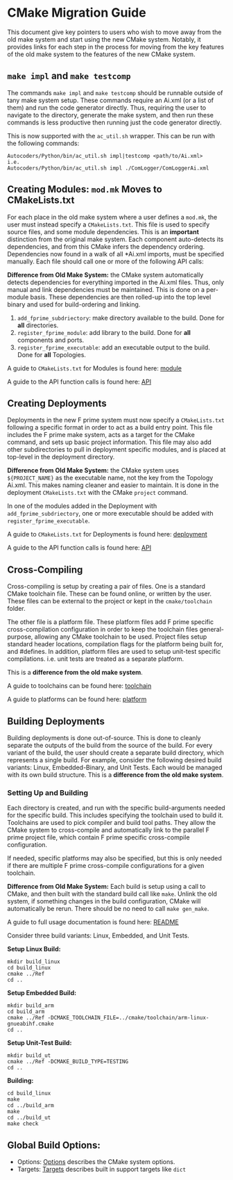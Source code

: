# CMake Migration Guide

This document give key pointers to users who wish to move away from the old make system and start
using the new CMake system. Notably, it provides links for each step in the process for moving from
the key features of the old make system to the features of the new CMake system.

## `make impl` and `make testcomp` 

The commands `make impl` and `make testcomp` should be runnable outside of tany make system setup.
These commands require an Ai.xml (or a list of them) and run the code generator directly. Thus,
requiring the user to navigate to the directory, generate the make system, and then run these
commands is less productive then running just the code generator directly.

This is now supported with the `ac_util.sh` wrapper. This can be run with the following commands:

```
Autocoders/Python/bin/ac_util.sh impl|testcomp <path/to/Ai.xml>
i.e.
Autocoders/Python/bin/ac_util.sh impl ./ComLogger/ComLoggerAi.xml
```

## Creating Modules: `mod.mk` Moves to CMakeLists.txt

For each place in the old make system where a user defines a `mod.mk`, the user must instead
specify a `CMakeLists.txt`. This file is used to specify source files, and some module
dependencies. This is an **important** distinction from the original make system. Each component
auto-detects its dependencies, and from this CMake infers the dependency ordering.  Dependencies
now found in a walk of all *Ai.xml imports, must be specified manually. Each file should call one
or more of the following API calls:

**Difference from Old Make System:** the CMake system automatically detects dependencies for
everything imported in the Ai.xml files. Thus, only manual and link dependencies must be
maintained. This is done on a per-module basis. These dependencies are then rolled-up into the top
level binary and used for build-ordering and linking.

1. `add_fprime_subdriectory`: make directory available to the build. Done for **all** directories.
2. `register_fprime_module`: add library to the build. Done for **all** components and ports.
3. `register_fprime_executable`: add an executable output to the build. Done for **all** Topologies.

A guide to `CMakeLists.txt` for Modules is found here: [module](module.md)

A guide to the API function calls is found here: [API](API.md)

## Creating Deployments

Deployments in the new F prime system must now specify a `CMakeLists.txt` following a specific
format in order to act as a build entry point. This file includes the F prime make system, acts as
a target for the CMake command, and sets up basic project information. This file may also add other
subdirectories to pull in deployment specific modules, and is placed at top-level in the deployment
directory.

**Difference from Old Make System:** the CMake system uses `${PROJECT_NAME}` as the executable
name, not the key from the Topology Ai.xml. This makes naming cleaner and easier to maintain. It is
done in the deployment `CMakeLists.txt` with the CMake `project` command.

In one of the modules added in the Deployment with `add_fprime_subdriectory`, one or more executable
should be added with `register_fprime_executable`.

A guide to `CMakeLists.txt` for Deployments is found here: [deployment](deployment.md)

A guide to the API function calls is found here: [API](API.md)

## Cross-Compiling

Cross-compiling is setup by creating a pair of files. One is a standard CMake toolchain file. These
can be found online, or written by the user. These files can be external to the project or kept in
the `cmake/toolchain` folder.

The other file is a platform file. These platform files add F prime specific cross-compilation
configuration in order to keep the toolchain files general-purpose, allowing any CMake toolchain
to be used. Project files setup standard header locations, compilation flags for the platform
being built for, and #defines. In addition, platform files are used to setup unit-test specific
compilations. i.e. unit tests are treated as a separate platform.

This is a **difference from the old make system**.

A guide to toolchains can be found here: [toolchain](toolchain.md)

A guide to platforms can be found here: [platform](platform.md)


## Building Deployments

Building deployments is done out-of-source. This is done to cleanly separate the outputs of the
build from the source of the build. For every variant of the build, the user should create a
separate build directory, which represents a single build. For example, consider the following
desired build variants: Linux, Embedded-Binary, and Unit Tests. Each would be managed with its own
build structure. This is a **difference from the old make system**.

### Setting Up and Building

Each directory is created, and run with the specific build-arguments needed for the specific build.
This includes specifying the toolchain used to build it. Toolchains are used to pick compiler and
build tool paths. They allow the CMake system to cross-compile and automatically link to the
parallel F prime project file, which contain F prime specific cross-compile configuration.

If needed, specific platforms may also be specified, but this is only needed if there are multiple
F prime cross-compile configurations for a given toolchain.

**Difference from Old Make System:** Each build is setup using a call to CMake, and then built with
the standard build call like `make`. Unlink the old system, if something changes in the build 
configuration, CMake will automatically be rerun. There should be no need to call `make gen_make`.

A guide to full usage documentation is found here: [README](cmake-intro.md)

Consider three build variants: Linux, Embedded, and Unit Tests.

**Setup Linux Build:**

```
mkdir build_linux
cd build_linux
cmake ../Ref
cd ..
```
**Setup Embedded Build:**

```
mkdir build_arm
cd build_arm
cmake ../Ref -DCMAKE_TOOLCHAIN_FILE=../cmake/toolchain/arm-linux-gnueabihf.cmake
cd ..
```
**Setup Unit-Test Build:**

```
mkdir build_ut
cmake ../Ref -DCMAKE_BUILD_TYPE=TESTING
cd ..
```

**Building:**

```
cd build_linux
make
cd ../build_arm
make
cd ../build_ut
make check
```
## Global Build Options:
 - Options: [Options](Options.md) describes the CMake system options.
 - Targets: [Targets](targets/Targets.md) describes built in support targets like `dict`

